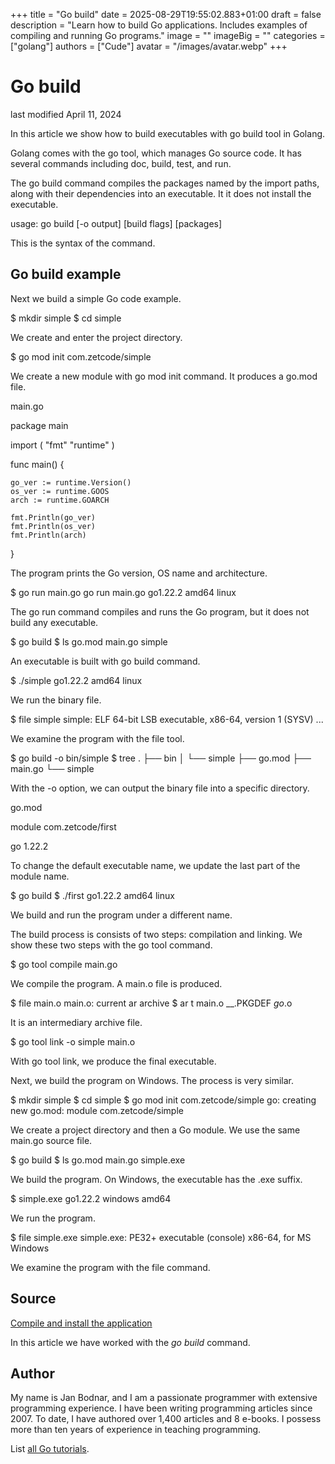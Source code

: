 +++
title = "Go build"
date = 2025-08-29T19:55:02.883+01:00
draft = false
description = "Learn how to build Go applications. Includes examples of compiling and running Go programs."
image = ""
imageBig = ""
categories = ["golang"]
authors = ["Cude"]
avatar = "/images/avatar.webp"
+++

# Go build

last modified April 11, 2024

In this article we show how to build executables with go build tool in Golang.

Golang comes with the go tool, which manages Go source code. It has
several commands including doc, build, test, and run.

The go build command compiles the packages named by the import paths,
along with their dependencies into an executable. It it does not install the
executable.

usage: go build [-o output] [build flags] [packages]

This is the syntax of the command.

## Go build example

Next we build a simple Go code example.

$ mkdir simple
$ cd simple

We create and enter the project directory.

$ go mod init com.zetcode/simple

We create a new module with go mod init command. It produces
a go.mod file.

main.go
  

package main

import (
    "fmt"
    "runtime"
)

func main() {

    go_ver := runtime.Version()
    os_ver := runtime.GOOS
    arch := runtime.GOARCH

    fmt.Println(go_ver)
    fmt.Println(os_ver)
    fmt.Println(arch)
}

The program prints the Go version, OS name and architecture.

$ go run main.go
go run main.go
go1.22.2
amd64
linux

The go run command compiles and runs the Go program, but it does
not build any executable.

$ go build
$ ls
go.mod  main.go  simple

An executable is built with go build command.

$ ./simple
go1.22.2
amd64
linux

We run the binary file.

$ file simple
simple: ELF 64-bit LSB executable, x86-64, version 1 (SYSV) ...

We examine the program with the file tool.

$ go build -o bin/simple
$ tree
.
├── bin
│   └── simple
├── go.mod
├── main.go
└── simple

With the -o option, we can output the binary file into a specific
directory.

go.mod
  

module com.zetcode/first

go 1.22.2

To change the default executable name, we update the last part of the module
name.

$ go build
$ ./first
go1.22.2
amd64
linux

We build and run the program under a different name.

The build process is consists of two steps: compilation and linking. We show
these two steps with the go tool command.

$ go tool compile main.go

We compile the program. A main.o file is produced.

$ file main.o
main.o: current ar archive
$ ar t main.o
__.PKGDEF
_go_.o

It is an intermediary archive file.

$ go tool link -o simple main.o

With go tool link, we produce the final executable.

Next, we build the program on Windows. The process is very similar.

$ mkdir simple
$ cd simple
$ go mod init com.zetcode/simple
go: creating new go.mod: module com.zetcode/simple

We create a project directory and then a Go module. We use the same
main.go source file.

$ go build
$ ls
go.mod  main.go  simple.exe

We build the program. On Windows, the executable has the .exe
suffix.

$ simple.exe
go1.22.2
windows
amd64

We run the program.

$ file simple.exe
simple.exe: PE32+ executable (console) x86-64, for MS Windows

We examine the program with the file command.

## Source

[Compile and install the application](https://go.dev/doc/tutorial/compile-install)

In this article we have worked with the *go build* command.

## Author

My name is Jan Bodnar, and I am a passionate programmer with extensive
programming experience. I have been writing programming articles since 2007.
To date, I have authored over 1,400 articles and 8 e-books. I possess more
than ten years of experience in teaching programming.

List [all Go tutorials](/golang/).